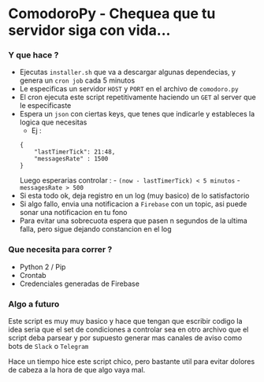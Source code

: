 # ComodoroPy - Chequea que tu servidor siga con vida...  

### Y que hace ?
 - Ejecutas `installer.sh` que va a descargar algunas dependecias, y genera un `cron job` cada 5 minutos
 - Le especificas un servidor `HOST` y `PORT` en el archivo de `comodoro.py`
 - El cron ejecuta este script repetitivamente haciendo un `GET` al server que le especificaste
 - Espera un `json` con ciertas keys, que tenes que indicarle y estableces la logica que necesitas 
 	- Ej :
 	```
 	{  
 		"lastTimerTick": 21:48,  
 		"messagesRate" : 1500  
 	}
 	```  
 	Luego esperarias controlar : 
 		- `(now - lastTimerTick) < 5 minutos`
 		- `messagesRate > 500`
 - Si esta todo ok, deja registro en un log (muy basico) de lo satisfactorio
 - Si algo fallo, envia una notificacion a `Firebase` con un topic, asi puede sonar una notificacion en tu fono
 - Para evitar una sobrecuota espera que pasen n segundos de la ultima falla, pero sigue dejando constancion en el log


### Que necesita para correr ?
 - Python 2 / Pip
 - Crontab
 - Credenciales generadas de Firebase


### Algo a futuro
Este script es muy muy basico y hace que tengan que escribir codigo la idea seria que el set de condiciones a controlar sea en otro archivo que el script deba parsear y por supuesto generar mas canales de aviso como bots de `Slack` o `Telegram`

Hace un tiempo hice este script chico, pero bastante util para evitar dolores
de cabeza a la hora de que algo vaya mal.
